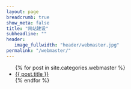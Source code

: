 ```yaml
---
layout: page
breadcrumb: true
show_meta: false
title: "网站建设"
subheadline: ""
header:
   image_fullwidth: "header/webmaster.jpg"
permalink: "/webmaster/"
---
```

<ul>
    {% for post in site.categories.webmaster %}
    <li><a href="{{ site.url }}{{ site.baseurl }}{{ post.url }}">{{ post.title }}</a></li>
    {% endfor %}
</ul>